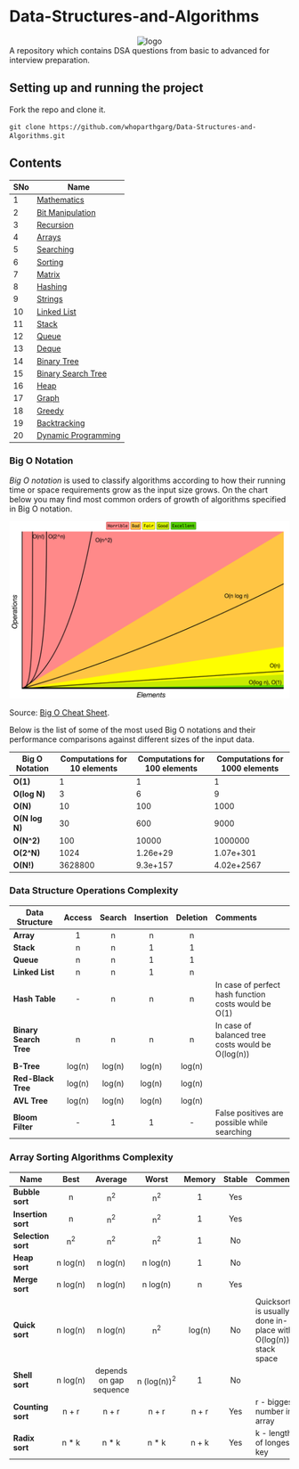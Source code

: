 # Data-Structures-and-Algorithms
<center><img src="logo.png" alt="logo"></center>
A repository which contains DSA questions from basic to advanced for interview preparation.

## Setting up and running the project
Fork the repo and clone it.
```
git clone https://github.com/whoparthgarg/Data-Structures-and-Algorithms.git
```
## Contents
SNo | Name |
----|------|
1 | [Mathematics](https://github.com/whoparthgarg/Data-Structures-and-Algorithms/tree/main/01.%20Mathematics)
2 | [Bit Manipulation](https://github.com/whoparthgarg/Data-Structures-and-Algorithms/tree/main/02.%20Bit%20Manipulation)
3 | [Recursion](https://github.com/whoparthgarg/Data-Structures-and-Algorithms/tree/main/03.%20Recursion)	
4 | [Arrays](https://github.com/whoparthgarg/Data-Structures-and-Algorithms/tree/main/04.%20Arrays)  	
5 | [Searching](https://github.com/whoparthgarg/Data-Structures-and-Algorithms/tree/main/05.%20Searching)  
6 | [Sorting](https://github.com/whoparthgarg/Data-Structures-and-Algorithms/tree/main/06.%20Sorting)   
7 | [Matrix](https://github.com/whoparthgarg/Data-Structures-and-Algorithms/tree/main/07.%20Matrix)    
8 |[Hashing](https://github.com/whoparthgarg/Data-Structures-and-Algorithms/tree/main/08.%20Hashing)   	
9 |[Strings](https://github.com/whoparthgarg/Data-Structures-and-Algorithms/tree/main/09.%20Strings)	
10 | [Linked List](https://github.com/whoparthgarg/Data-Structures-and-Algorithms/tree/main/10.%20Linked%20List)     	
11 | [Stack](https://github.com/whoparthgarg/Data-Structures-and-Algorithms/tree/main/11.%20Stacks)	  	
12 | [Queue](https://github.com/whoparthgarg/Data-Structures-and-Algorithms/tree/main/12.%20Queue)	   
13 | [Deque](https://github.com/whoparthgarg/Data-Structures-and-Algorithms/tree/main/13.%20Deque)	   
14 | [Binary Tree](https://github.com/whoparthgarg/Data-Structures-and-Algorithms/tree/main/14.%20Binary%20Tree)	    	
15 | [Binary Search Tree](https://github.com/whoparthgarg/Data-Structures-and-Algorithms/tree/main/15.%20Binary%20Search%20Tree)     	
16 | [Heap](https://github.com/whoparthgarg/Data-Structures-and-Algorithms/tree/main/16.%20Heaps)
17 | [Graph](https://github.com/whoparthgarg/Data-Structures-and-Algorithms/tree/main/17.%20Graphs)	   
18 | [Greedy](https://github.com/whoparthgarg/Data-Structures-and-Algorithms/tree/main/18.%20Greedy%20Algorithms)     	
19 | [Backtracking](https://github.com/whoparthgarg/Data-Structures-and-Algorithms/tree/main/19.%20Backtracking)     	
20 | [Dynamic Programming](https://github.com/whoparthgarg/Data-Structures-and-Algorithms/tree/main/20.%20Dynamic%20Programming)

### Big O Notation

*Big O notation* is used to classify algorithms according to how their running time or space requirements grow as the input size grows.
On the chart below you may find most common orders of growth of algorithms specified in Big O notation.

![Big O graphs](./big-o-graph.png)

Source: [Big O Cheat Sheet](http://bigocheatsheet.com/).

Below is the list of some of the most used Big O notations and their performance comparisons against different sizes of the input data.

| Big O Notation | Computations for 10 elements | Computations for 100 elements | Computations for 1000 elements  |
| -------------- | ---------------------------- | ----------------------------- | ------------------------------- |
| **O(1)**       | 1                            | 1                             | 1                               |
| **O(log N)**   | 3                            | 6                             | 9                               |
| **O(N)**       | 10                           | 100                           | 1000                            |
| **O(N log N)** | 30                           | 600                           | 9000                            |
| **O(N^2)**     | 100                          | 10000                         | 1000000                         |
| **O(2^N)**     | 1024                         | 1.26e+29                      | 1.07e+301                       |
| **O(N!)**      | 3628800                      | 9.3e+157                      | 4.02e+2567                      |

### Data Structure Operations Complexity

| Data Structure          | Access    | Search    | Insertion | Deletion  | Comments  |
| ----------------------- | :-------: | :-------: | :-------: | :-------: | :-------- |
| **Array**               | 1         | n         | n         | n         |           |
| **Stack**               | n         | n         | 1         | 1         |           |
| **Queue**               | n         | n         | 1         | 1         |           |
| **Linked List**         | n         | n         | 1         | n         |           |
| **Hash Table**          | -         | n         | n         | n         | In case of perfect hash function costs would be O(1) |
| **Binary Search Tree**  | n         | n         | n         | n         | In case of balanced tree costs would be O(log(n)) |
| **B-Tree**              | log(n)    | log(n)    | log(n)    | log(n)    |           |
| **Red-Black Tree**      | log(n)    | log(n)    | log(n)    | log(n)    |           |
| **AVL Tree**            | log(n)    | log(n)    | log(n)    | log(n)    |           |
| **Bloom Filter**        | -         | 1         | 1         | -         | False positives are possible while searching |

### Array Sorting Algorithms Complexity

| Name                  | Best            | Average             | Worst               | Memory    | Stable    | Comments  |
| --------------------- | :-------------: | :-----------------: | :-----------------: | :-------: | :-------: | :-------- |
| **Bubble sort**       | n               | n<sup>2</sup>       | n<sup>2</sup>       | 1         | Yes       |           |
| **Insertion sort**    | n               | n<sup>2</sup>       | n<sup>2</sup>       | 1         | Yes       |           |
| **Selection sort**    | n<sup>2</sup>   | n<sup>2</sup>       | n<sup>2</sup>       | 1         | No        |           |
| **Heap sort**         | n&nbsp;log(n)   | n&nbsp;log(n)       | n&nbsp;log(n)       | 1         | No        |           |
| **Merge sort**        | n&nbsp;log(n)   | n&nbsp;log(n)       | n&nbsp;log(n)       | n         | Yes       |           |
| **Quick sort**        | n&nbsp;log(n)   | n&nbsp;log(n)       | n<sup>2</sup>       | log(n)    | No        | Quicksort is usually done in-place with O(log(n)) stack space |
| **Shell sort**        | n&nbsp;log(n)   | depends on gap sequence   | n&nbsp;(log(n))<sup>2</sup>  | 1         | No         |           |
| **Counting sort**     | n + r           | n + r               | n + r               | n + r     | Yes       | r - biggest number in array |
| **Radix sort**        | n * k           | n * k               | n * k               | n + k     | Yes       | k - length of longest key |

